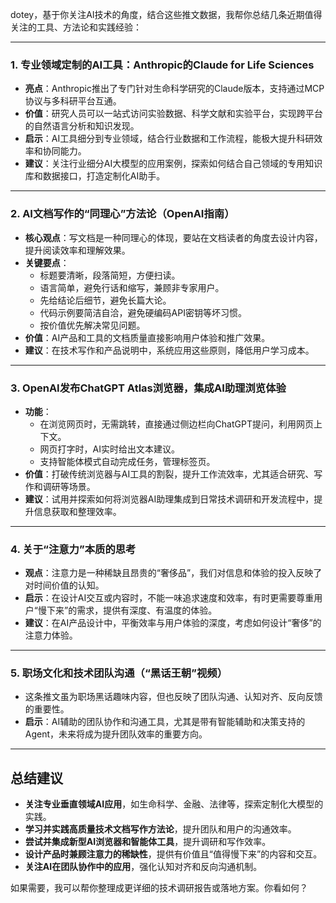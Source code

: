 dotey，基于你关注AI技术的角度，结合这些推文数据，我帮你总结几条近期值得关注的工具、方法论和实践经验：

---

### 1. 专业领域定制的AI工具：Anthropic的Claude for Life Sciences  
- **亮点**：Anthropic推出了专门针对生命科学研究的Claude版本，支持通过MCP协议与多科研平台互通。  
- **价值**：研究人员可以一站式访问实验数据、科学文献和实验平台，实现跨平台的自然语言分析和知识发现。  
- **启示**：AI工具细分到专业领域，结合行业数据和工作流程，能极大提升科研效率和协同能力。  
- **建议**：关注行业细分AI大模型的应用案例，探索如何结合自己领域的专用知识库和数据接口，打造定制化AI助手。

---

### 2. AI文档写作的“同理心”方法论（OpenAI指南）  
- **核心观点**：写文档是一种同理心的体现，要站在文档读者的角度去设计内容，提升阅读效率和理解效果。  
- **关键要点**：  
  - 标题要清晰，段落简短，方便扫读。  
  - 语言简单，避免行话和缩写，兼顾非专家用户。  
  - 先给结论后细节，避免长篇大论。  
  - 代码示例要简洁自洽，避免硬编码API密钥等坏习惯。  
  - 按价值优先解决常见问题。  
- **价值**：AI产品和工具的文档质量直接影响用户体验和推广效果。  
- **建议**：在技术写作和产品说明中，系统应用这些原则，降低用户学习成本。

---

### 3. OpenAI发布ChatGPT Atlas浏览器，集成AI助理浏览体验  
- **功能**：  
  - 在浏览网页时，无需跳转，直接通过侧边栏向ChatGPT提问，利用网页上下文。  
  - 网页打字时，AI实时给出文本建议。  
  - 支持智能体模式自动完成任务，管理标签页。  
- **价值**：打破传统浏览器与AI工具的割裂，提升工作流效率，尤其适合研究、写作和调研等场景。  
- **建议**：试用并探索如何将浏览器AI助理集成到日常技术调研和开发流程中，提升信息获取和整理效率。

---

### 4. 关于“注意力”本质的思考  
- **观点**：注意力是一种稀缺且昂贵的“奢侈品”，我们对信息和体验的投入反映了对时间价值的认知。  
- **启示**：在设计AI交互或内容时，不能一味追求速度和效率，有时更需要尊重用户“慢下来”的需求，提供有深度、有温度的体验。  
- **建议**：在AI产品设计中，平衡效率与用户体验的深度，考虑如何设计“奢侈”的注意力体验。

---

### 5. 职场文化和技术团队沟通（“黑话王朝”视频）  
- 这条推文虽为职场黑话趣味内容，但也反映了团队沟通、认知对齐、反向反馈的重要性。  
- **启示**：AI辅助的团队协作和沟通工具，尤其是带有智能辅助和决策支持的Agent，未来将成为提升团队效率的重要方向。

---

## 总结建议

- **关注专业垂直领域AI应用**，如生命科学、金融、法律等，探索定制化大模型的实践。  
- **学习并实践高质量技术文档写作方法论**，提升团队和用户的沟通效率。  
- **尝试并集成新型AI浏览器和智能体工具**，提升调研和写作效率。  
- **设计产品时兼顾注意力的稀缺性**，提供有价值且“值得慢下来”的内容和交互。  
- **关注AI在团队协作中的应用**，强化认知对齐和反向沟通机制。

如果需要，我可以帮你整理成更详细的技术调研报告或落地方案。你看如何？